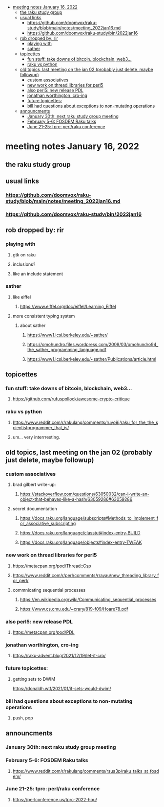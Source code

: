 - [meeting notes January 16, 2022](#org057b3d4)
  - [the raku study group](#org3e8019c)
  - [usual links](#org52d0cff)
    - [<https://github.com/doomvox/raku-study/blob/main/notes/meeting_2022jan16.md>](#orgb1dca87)
    - [<https://github.com/doomvox/raku-study/bin/2022jan16>](#org610c4fe)
  - [rob dropped by: rir](#org5de2dce)
    - [playing with](#org93cc06e)
    - [sather](#orgd8952d1)
  - [topicettes](#org8e63ad9)
    - [fun stuff: take downs of bitcoin, blockchain, web3&#x2026;](#org9eca5e8)
    - [raku vs python](#org960afd8)
  - [old topics, last meeting on the jan 02 (probably just delete, maybe followup)](#org2264575)
    - [custom associatives](#orgfc8266a)
    - [new work on thread libraries for perl5](#org7b344ff)
    - [also perl5: new release PDL](#orgc8a10e5)
    - [jonathan worthington, cro-ing](#org11d74b7)
    - [future topicettes:](#org0e3f3f2)
    - [bill had questions about exceptions to non-mutating operations](#org1f82aa2)
  - [announcments](#orge147253)
    - [January 30th: next raku study group meeting](#orgc04a79e)
    - [February 5-6: FOSDEM Raku talks](#org134b25b)
    - [June 21-25: tprc: perl/raku conference](#org57ec777)


<a id="org057b3d4"></a>

# meeting notes January 16, 2022


<a id="org3e8019c"></a>

## the raku study group


<a id="org52d0cff"></a>

## usual links


<a id="orgb1dca87"></a>

### <https://github.com/doomvox/raku-study/blob/main/notes/meeting_2022jan16.md>


<a id="org610c4fe"></a>

### <https://github.com/doomvox/raku-study/bin/2022jan16>


<a id="org5de2dce"></a>

## rob dropped by: rir


<a id="org93cc06e"></a>

### playing with

1.  gtk on raku

2.  inclusions?

3.  like an include statement


<a id="orgd8952d1"></a>

### sather

1.  like eiffel

    1.  <https://www.eiffel.org/doc/eiffel/Learning_Eiffel>

2.  more consistent typing system

    1.  about sather
    
        1.  <https://www1.icsi.berkeley.edu/~sather/>
        
        2.  <https://omohundro.files.wordpress.com/2009/03/omohundro94_the_sather_programming_language.pdf>
        
        3.  <https://www1.icsi.berkeley.edu/~sather/Publications/article.html>


<a id="org8e63ad9"></a>

## topicettes


<a id="org9eca5e8"></a>

### fun stuff: take downs of bitcoin, blockchain, web3&#x2026;

1.  <https://github.com/rufuspollock/awesome-crypto-critique>


<a id="org960afd8"></a>

### raku vs python

1.  <https://www.reddit.com/r/rakulang/comments/ruyo9j/raku_for_the_the_scientistprogrammer_that_is/>

2.  um&#x2026; very interrresting.


<a id="org2264575"></a>

## old topics, last meeting on the jan 02 (probably just delete, maybe followup)


<a id="orgfc8266a"></a>

### custom associatives

1.  brad gilbert write-up:

    1.  <https://stackoverflow.com/questions/63050032/can-i-write-an-object-that-behaves-like-a-hash/63059286#63059286>

2.  secret documentation

    1.  <https://docs.raku.org/language/subscripts#Methods_to_implement_for_associative_subscripting>
    
    2.  <https://docs.raku.org/language/classtut#index-entry-BUILD>
    
    3.  <https://docs.raku.org/language/objects#index-entry-TWEAK>


<a id="org7b344ff"></a>

### new work on thread libraries for perl5

1.  <https://metacpan.org/pod/Thread::Csp>

2.  <https://www.reddit.com/r/perl/comments/rrayau/new_threading_library_for_perl/>

3.  commnicating sequential processes

    1.  <https://en.wikipedia.org/wiki/Communicating_sequential_processes>
    
    2.  <https://www.cs.cmu.edu/~crary/819-f09/Hoare78.pdf>


<a id="orgc8a10e5"></a>

### also perl5: new release PDL

1.  <https://metacpan.org/pod/PDL>


<a id="org11d74b7"></a>

### jonathan worthington, cro-ing

1.  <https://raku-advent.blog/2021/12/19/let-it-cro/>


<a id="org0e3f3f2"></a>

### future topicettes:

1.  getting sets to DWIM

    <https://donaldh.wtf/2021/01/if-sets-would-dwim/>


<a id="org1f82aa2"></a>

### bill had questions about exceptions to non-mutating operations

1.  push, pop


<a id="orge147253"></a>

## announcments


<a id="orgc04a79e"></a>

### January 30th: next raku study group meeting


<a id="org134b25b"></a>

### February 5-6: FOSDEM Raku talks

1.  <https://www.reddit.com/r/rakulang/comments/rsua3p/raku_talks_at_fosdem/>


<a id="org57ec777"></a>

### June 21-25: tprc: perl/raku conference

1.  <https://perlconference.us/tprc-2022-hou/>
